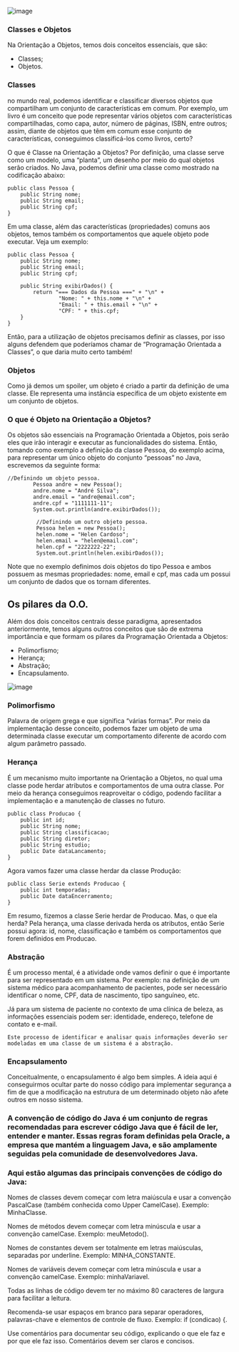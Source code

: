 ![image](https://github.com/renangfs/Alura_JavaPOO/assets/61218420/f356656c-672c-4386-8786-64e2fd37d3b1)

### Classes e Objetos
Na Orientação a Objetos, temos dois conceitos essenciais, que são:

- Classes;
- Objetos.

### Classes
no mundo real, podemos identificar e classificar diversos objetos que compartilham um conjunto de características em comum. Por exemplo, um livro é um conceito que pode representar vários objetos com características compartilhadas, como capa, autor, número de páginas, ISBN, entre outros; assim, diante de objetos que têm em comum esse conjunto de características, conseguimos classificá-los como livros, certo?

O que é Classe na Orientação a Objetos?
Por definição, uma classe serve como um modelo, uma “planta”, um desenho por meio do qual objetos serão criados. No Java, podemos definir uma classe como mostrado na codificação abaixo:

    public class Pessoa {
        public String nome;
        public String email;
        public String cpf;  
    }
Em uma classe, além das características (propriedades) comuns aos objetos, temos também os comportamentos que aquele objeto pode executar. Veja um exemplo:

    public class Pessoa {
        public String nome;
        public String email;
        public String cpf;
    
        public String exibirDados() {
            return "=== Dados da Pessoa ===" + "\n" +
                    "Nome: " + this.nome + "\n" +
                    "Email: " + this.email + "\n" +
                    "CPF: " + this.cpf;
        }
    }

Então, para a utilização de objetos precisamos definir as classes, por isso alguns defendem que poderíamos chamar de “Programação Orientada a Classes”, o que daria muito certo também!

### Objetos
Como já demos um spoiler, um objeto é criado a partir da definição de uma classe. Ele representa uma instância específica de um objeto existente em um conjunto de objetos.

### O que é Objeto na Orientação a Objetos?
Os objetos são essenciais na Programação Orientada a Objetos, pois serão eles que irão interagir e executar as funcionalidades do sistema. Então, tomando como exemplo a definição da classe Pessoa, do exemplo acima, para representar um único objeto do conjunto “pessoas” no Java, escrevemos da seguinte forma:

    //Definindo um objeto pessoa.
            Pessoa andre = new Pessoa();
            andre.nome = "André Silva";
            andre.email = "andre@email.com";
            andre.cpf = "1111111-11";
            System.out.println(andre.exibirDados());
    
             //Definindo um outro objeto pessoa.
             Pessoa helen = new Pessoa();
             helen.nome = "Helen Cardoso";
             helen.email = "helen@email.com";
             helen.cpf = "2222222-22";
             System.out.println(helen.exibirDados());

Note que no exemplo definimos dois objetos do tipo Pessoa e ambos possuem as mesmas propriedades: nome, email e cpf, mas cada um possui um conjunto de dados que os tornam diferentes.

## Os pilares da O.O.
Além dos dois conceitos centrais desse paradigma, apresentados anteriormente, temos alguns outros conceitos que são de extrema importância e que formam os pilares da Programação Orientada a Objetos:

- Polimorfismo;
- Herança;
- Abstração;
- Encapsulamento.

![image](https://github.com/renangfs/JavaPOO/assets/61218420/68c7ecb3-f13f-4391-9989-eff573f25b27)


### Polimorfismo
Palavra de origem grega e que significa “várias formas”. Por meio da implementação desse conceito, podemos fazer um objeto de uma determinada classe executar um comportamento diferente de acordo com algum parâmetro passado.

### Herança
É um mecanismo muito importante na Orientação a Objetos, no qual uma classe pode herdar atributos e comportamentos de uma outra classe. Por meio da herança conseguimos reaproveitar o código, podendo facilitar a implementação e a manutenção de classes no futuro.

    public class Producao {
        public int id;
        public String nome;
        public String classificacao;
        public String diretor;
        public String estudio;
        public Date dataLancamento;
    }
Agora vamos fazer uma classe herdar da classe Produção:

    public class Serie extends Producao {
        public int temporadas;
        public Date dataEncerramento;
    }
    
Em resumo, fizemos a classe Serie herdar de Producao. Mas, o que ela herda? Pela herança, uma classe derivada herda os atributos, então Serie possui agora: id, nome, classificação e também os comportamentos que forem definidos em Producao.

### Abstração
É um processo mental, é a atividade onde vamos definir o que é importante para ser representado em um sistema. Por exemplo: na definição de um sistema médico para acompanhamento de pacientes, pode ser necessário identificar o nome, CPF, data de nascimento, tipo sanguíneo, etc.

Já para um sistema de paciente no contexto de uma clínica de beleza, as informações essenciais podem ser: identidade, endereço, telefone de contato e e-mail.

    Este processo de identificar e analisar quais informações deverão ser modeladas em uma classe de um sistema é a abstração.

### Encapsulamento
Conceitualmente, o encapsulamento é algo bem simples. A ideia aqui é conseguirmos ocultar parte do nosso código para implementar segurança a fim de que a modificação na estrutura de um determinado objeto não afete outros em nosso sistema.

### A convenção de código do Java é um conjunto de regras recomendadas para escrever código Java que é fácil de ler, entender e manter. Essas regras foram definidas pela Oracle, a empresa que mantém a linguagem Java, e são amplamente seguidas pela comunidade de desenvolvedores Java.

### Aqui estão algumas das principais convenções de código do Java:

Nomes de classes devem começar com letra maiúscula e usar a convenção PascalCase (também conhecida como Upper CamelCase).
Exemplo: MinhaClasse.

Nomes de métodos devem começar com letra minúscula e usar a convenção camelCase.
Exemplo: meuMetodo().

Nomes de constantes devem ser totalmente em letras maiúsculas, separadas por underline.
Exemplo: MINHA_CONSTANTE.

Nomes de variáveis devem começar com letra minúscula e usar a convenção camelCase.
Exemplo: minhaVariavel.

Todas as linhas de código devem ter no máximo 80 caracteres de largura para facilitar a leitura.

Recomenda-se usar espaços em branco para separar operadores, palavras-chave e elementos de controle de fluxo.
Exemplo: if (condicao) {.

Use comentários para documentar seu código, explicando o que ele faz e por que ele faz isso. Comentários devem ser claros e concisos.

